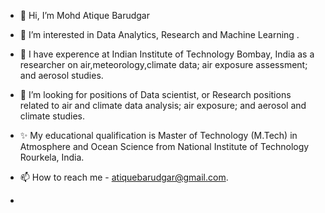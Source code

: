 - 👋 Hi, I’m Mohd Atique Barudgar
- 👀 I’m interested in Data Analytics, Research and Machine Learning .
- 🌱 I have experence at Indian Institute of Technology Bombay, India as a researcher on air,meteorology,climate data; air exposure assessment; and aerosol studies.
- 💞️ I’m looking for positions of Data scientist, or Research positions related to air and climate data analysis; air exposure; and aerosol and climate studies.
- ✨ My educational qualification is Master of Technology (M.Tech) in Atmosphere and Ocean Science from National Institute of Technology Rourkela, India.
- 📫 How to reach me - atiquebarudgar@gmail.com.

- 

<!---
atiquebarudgar/atiquebarudgar is a ✨ special ✨ repository because its `README.md` (this file) appears on your GitHub profile.
You can click the Preview link to take a look at your changes.
--->
